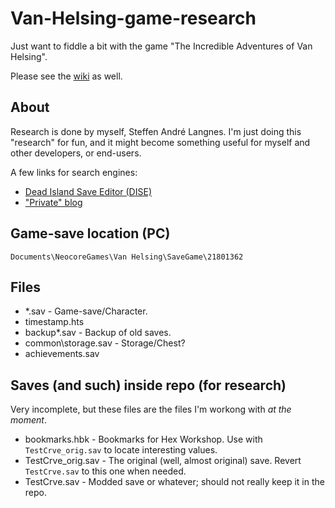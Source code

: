 Van-Helsing-game-research
=========================

Just want to fiddle a bit with the game "The Incredible Adventures of Van Helsing".

Please see the [wiki](https://github.com/SteffenL/Van-Helsing-game-research/wiki) as well.

## About

Research is done by myself, Steffen André Langnes. I'm just doing this "research" for fun, and it might become something useful for myself and other developers, or end-users.

A few links for search engines:

- [Dead Island Save Editor (DISE)](http://deadislandsaveeditor.steffenl.com/)
- ["Private" blog](http://blog.steffenl.com/)

## Game-save location (PC)
`Documents\NeocoreGames\Van Helsing\SaveGame\21801362`

## Files

- *.sav - Game-save/Character.
- timestamp.hts
- backup\*.sav - Backup of old saves.
- common\storage.sav - Storage/Chest?
- achievements.sav

## Saves (and such) inside repo (for research)

Very incomplete, but these files are the files I'm workong with *at the moment*.

- bookmarks.hbk - Bookmarks for Hex Workshop. Use with `TestCrve_orig.sav` to locate interesting values.
- TestCrve_orig.sav - The original (well, almost original) save. Revert `TestCrve.sav` to this one when needed.
- TestCrve.sav - Modded save or whatever; should not really keep it in the repo.